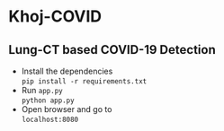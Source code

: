 # Khoj-COVID
## Lung-CT based COVID-19 Detection 

- Install the dependencies <br>
`pip install -r requirements.txt`
- Run `app.py` <br>
`python app.py`
- Open browser and go to <br>
`localhost:8080`